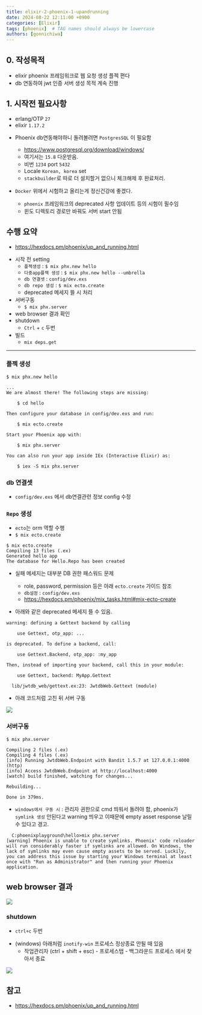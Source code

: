 ```yaml
---
title: elixir-2-phoenix-1-upandrunning
date: 2024-08-22 12:11:00 +0900
categories: [Elixir]
tags: [phoenix]  # TAG names should always be lowercase
authors: [gonnichiwa]
---
```


## 0. 작성목적

 - elixir phoenix 프레임워크로 웹 요청 생성 플젝 편다
 - db 연동하여 jwt 인증 서버 생성 목적 계속 진행

## 1. 시작전 필요사항

- erlang/OTP `27`
- elixir `1.17.2`

+ Phoenix db연동해야하니 돌려볼려면 `PostgresSQL` 이 필요함
  - https://www.postgresql.org/download/windows/
  - 여기서는 `15.8` 다운받음.
  - 비번 `1234` port `5432`
  - Locale `Korean, korea` set
  - `stackbuilder`로 따로 더 설치할거 없으니 체크해제 후 완료처리.

+ `Docker` 위에서 시험하고 올리는게 정신건강에 좋겠다.
  - `phoenix` 프레임워크의 deprecated 사항 업데이트 등의 시험이 필수임
  - 윈도 디렉토리 경로만 바꿔도 서버 start 안됨


## 수행 요약

- https://hexdocs.pm/phoenix/up_and_running.html
+ 시작 전 setting
  - `플젝생성` : `$ mix phx.new hello`
  - `다중app플젝 생성` : `$ mix phx.new hello --umbrella`
  - `db 연결셋` : `config/dev.exs`
  - `db repo 생성` : `$ mix ecto.create`
  - deprecated 메세지 뜰 시 처리
+ 서버구동
  -  `$ mix phx.server`
+ web browser 결과 확인
+ shutdown
  - `Ctrl` + `c` 두번
+ 빌드
  - `mix deps.get`

---

### 플젝 생성
```
$ mix phx.new hello

...
We are almost there! The following steps are missing:

    $ cd hello

Then configure your database in config/dev.exs and run:

    $ mix ecto.create

Start your Phoenix app with:

    $ mix phx.server

You can also run your app inside IEx (Interactive Elixir) as:

    $ iex -S mix phx.server
```

### db 연결셋

- `config/dev.exs` 에서 db연결관련 정보 config 수정


### `Repo` 생성 

- `ecto`는 orm 역할 수행
- `$ mix ecto.create`

```
$ mix ecto.create
Compiling 13 files (.ex)
Generated hello app
The database for Hello.Repo has been created
```

+ 실패 메세지는 대부분 DB 권한 패스워드 문제
  - role, password, permission 등은 아래 `ecto.create` 가이드 참조
  - `db설정` : `config/dev.exs`
  - https://hexdocs.pm/phoenix/mix_tasks.html#mix-ecto-create



+ 아래와 같은 deprecated 메세지 뜰 수 있음.
```
warning: defining a Gettext backend by calling

    use Gettext, otp_app: ...

is deprecated. To define a backend, call:

    use Gettext.Backend, otp_app: :my_app

Then, instead of importing your backend, call this in your module:

    use Gettext, backend: MyApp.Gettext

  lib/jwtdb_web/gettext.ex:23: JwtdbWeb.Gettext (module)
```

- 아래 코드처럼 고친 뒤 서버 구동  

![](https://blog.kakaocdn.net/dn/bpwHSi/btsJbglxNhu/YrIX1rcLU6UKuNEPzRJLcK/img.png)



### 서버구동

```
$ mix phx.server

Compiling 2 files (.ex)
Compiling 4 files (.ex)
[info] Running JwtdbWeb.Endpoint with Bandit 1.5.7 at 127.0.0.1:4000 (http)
[info] Access JwtdbWeb.Endpoint at http://localhost:4000
[watch] build finished, watching for changes...

Rebuilding...

Done in 379ms.
```

+ `windows에서 구동 시` : 관리자 권한으로 cmd 띄워서 돌려야 함, phoenix가 `symlink 생성` 안된다고 warning 띄우고 이때문에 empty asset response 날릴 수 있다고 경고.
```
  C:phoenixplayground\hello>mix phx.server
[warning] Phoenix is unable to create symlinks. Phoenix' code reloader will run considerably faster if symlinks are allowed. On Windows, the lack of symlinks may even cause empty assets to be served. Luckily, you can address this issue by starting your Windows terminal at least once with "Run as Administrator" and then running your Phoenix application.
  ```

## web browser 결과

![](https://blog.kakaocdn.net/dn/bzLI1M/btsJcPti8Pq/4mTcsg92vkRkki0aGUMLK1/img.png)

  
### shutdown

- `ctrl+c` 두번

+ (windows) 아래처럼 `inotify-win` 프로세스 정상종료 안될 때 있음
  - 작업관리자 (ctrl + shift + esc) - 프로세스탭 - 백그라운드 프로세스 에서 찾아서 종료  

![](https://blog.kakaocdn.net/dn/AfdDT/btsJd1PJftz/4EfP8QJ9li8obGHof97aEk/img.png)

## 참고

- https://hexdocs.pm/phoenix/up_and_running.html